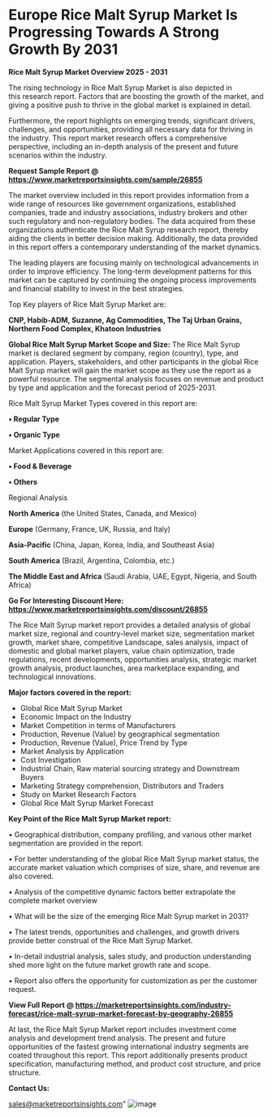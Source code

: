  # Europe Rice Malt Syrup Market Is Progressing Towards A Strong Growth By 2031

<Strong> Rice Malt Syrup Market Overview 2025 - 2031</strong>

The rising technology in Rice Malt Syrup Market is also depicted in this research report. Factors that are boosting the growth of the market, and giving a positive push to thrive in the global market is explained in detail.

Furthermore, the report highlights on emerging trends, significant drivers, challenges, and opportunities, providing all necessary data for thriving in the industry. This report market research offers a comprehensive perspective, including an in-depth analysis of the present and future scenarios within the industry.

<strong>Request Sample Report @ <a href=https://www.marketreportsinsights.com/sample/26855>https://www.marketreportsinsights.com/sample/26855</a></strong>

The market overview included in this report provides information from a wide range of resources like government organizations, established companies, trade and industry associations, industry brokers and other such regulatory and non-regulatory bodies. The data acquired from these organizations authenticate the Rice Malt Syrup research report, thereby aiding the clients in better decision making. Additionally, the data provided in this report offers a contemporary understanding of the market dynamics.

The leading players are focusing mainly on technological advancements in order to improve efficiency. The long-term development patterns for this market can be captured by continuing the ongoing process improvements and financial stability to invest in the best strategies.

Top Key players of Rice Malt Syrup Market are:

<strong>CNP, Habib-ADM, Suzanne, Ag Commodities, The Taj Urban Grains, Northern Food Complex, Khatoon Industries</strong>

<strong><b>Global Rice Malt Syrup Market Scope and Size:</b></strong>
The Rice Malt Syrup market is declared segment by company, region (country), type, and application. Players, stakeholders, and other participants in the global Rice Malt Syrup market will gain the market scope as they use the report as a powerful resource. The segmental analysis focuses on revenue and product by type and application and the forecast period of 2025-2031.

Rice Malt Syrup Market Types covered in this report are:

<strong>• Regular Type

• Organic Type</strong>

Market Applications covered in this report are:

<strong>• Food & Beverage

• Others</strong> 

Regional Analysis

<strong>North America</strong> (the United States, Canada, and Mexico)

<strong>Europe</strong> (Germany, France, UK, Russia, and Italy)

<strong>Asia-Pacific</strong> (China, Japan, Korea, India, and Southeast Asia)

<strong>South America</strong> (Brazil, Argentina, Colombia, etc.)

<strong>The Middle East and Africa</strong> (Saudi Arabia, UAE, Egypt, Nigeria, and South Africa)

<strong>Go For Interesting Discount Here: <a href=https://www.marketreportsinsights.com/discount/26855>https://www.marketreportsinsights.com/discount/26855</a></strong>

The Rice Malt Syrup market report provides a detailed analysis of global market size, regional and country-level market size, segmentation market growth, market share, competitive Landscape, sales analysis, impact of domestic and global market players, value chain optimization, trade regulations, recent developments, opportunities analysis, strategic market growth analysis, product launches, area marketplace expanding, and technological innovations.

<strong><b>Major factors covered in the report:</b></strong>
<ul>
  <li>Global Rice Malt Syrup Market </li>
  <li>Economic Impact on the Industry</li>
  <li>Market Competition in terms of Manufacturers</li>
  <li>Production, Revenue (Value) by geographical segmentation</li>
  <li>Production, Revenue (Value), Price Trend by Type</li>
  <li>Market Analysis by Application</li>
  <li>Cost Investigation</li>
  <li>Industrial Chain, Raw material sourcing strategy and Downstream Buyers</li>
  <li>Marketing Strategy comprehension, Distributors and Traders</li>
  <li>Study on Market Research Factors</li>
  <li>Global Rice Malt Syrup Market Forecast</li>
</ul>

<strong><b>Key Point of the Rice Malt Syrup Market report:</b></strong>

• Geographical distribution, company profiling, and various other market segmentation are provided in the report.

• For better understanding of the global Rice Malt Syrup market status, the accurate market valuation which comprises of size, share, and revenue are also covered.

• Analysis of the competitive dynamic factors better extrapolate the complete market overview

• What will be the size of the emerging Rice Malt Syrup market in 2031?

• The latest trends, opportunities and challenges, and growth drivers provide better construal of the Rice Malt Syrup Market.

• In-detail industrial analysis, sales study, and production understanding shed more light on the future market growth rate and scope.

• Report also offers the opportunity for customization as per the customer request.

<strong><b>View Full Report @ <a href=https://marketreportsinsights.com/industry-forecast/rice-malt-syrup-market-forecast-by-geography-26855>https://marketreportsinsights.com/industry-forecast/rice-malt-syrup-market-forecast-by-geography-26855</a></b></strong>


At last, the Rice Malt Syrup Market report includes investment come analysis and development trend analysis. The present and future opportunities of the fastest growing international industry segments are coated throughout this report. This report additionally presents product specification, manufacturing method, and product cost structure, and price structure.

<strong>Contact Us:</strong>

sales@marketreportsinsights.com"
![image](https://github.com/user-attachments/assets/e021dab6-2570-4367-b14d-c6d4f2eabf58)
